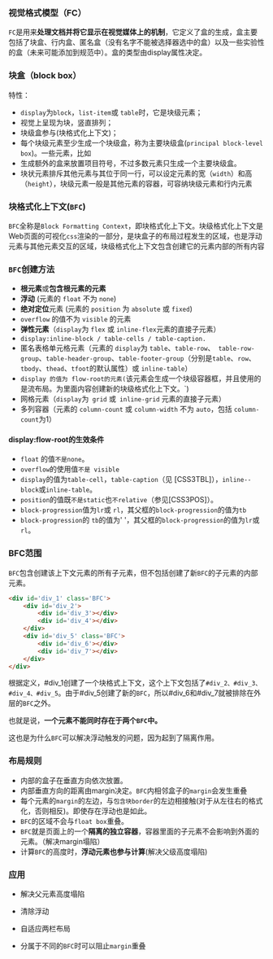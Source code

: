 ### 视觉格式模型（FC）

`FC`是用来**处理文档并将它显示在视觉媒体上的机制**，它定义了盒的生成，盒主要包括了块盒、行内盒、匿名盒（没有名字不能被选择器选中的盒）以及一些实验性的盒（未来可能添加到规范中）。盒的类型由display属性决定。

### 块盒（block box）

特性：

- `display`为`block`，`list-item`或 `table`时，它是块级元素；
- 视觉上呈现为块，竖直排列；
- 块级盒参与(块格式化上下文)；
- 每个块级元素至少生成一个块级盒，称为主要块级盒(`principal block-level box`)。一些元素，比如
- 生成额外的盒来放置项目符号，不过多数元素只生成一个主要块级盒。
- 块状元素排斥其他元素与其位于同一行，可以设定元素的宽（`width`）和高（`height`），块级元素一般是其他元素的容器，可容纳块级元素和行内元素

### 块格式化上下文(`BFC`)

`BFC`全称是`Block Formatting Context`，即块格式化上下文。块级格式化上下文是Web页面的可视化`css`渲染的一部分，是块盒子的布局过程发生的区域，也是浮动元素与其他元素交互的区域，块级格式化上下文包含创建它的元素内部的所有内容

### `BFC`创建方法

- **根元素**或**包含根元素的元素**
- **浮动** (元素的 `float` 不为 `none`)
- **绝对定位**元素 (元素的 `position` 为 `absolute` 或 `fixed`)
- `overflow` 的值不为 `visible` 的元素
- **弹性元素**（`display`为 `flex` 或 `inline-flex`元素的直接子元素）
- `display:inline-block / table-cells / table-caption.`
- 匿名表格单元格元素（元素的 `display`为 `table`、`table-row`、` table-row-group`、`table-header-group`、`table-footer-group`（分别是`table`、`row`、`tbody`、`thead`、`tfoot`的默认属性）或 `inline-table`）
- `display 的值为 flow-root的元素(`该元素会生成一个块级容器框，并且使用的是流布局。为里面内容创建新的块级格式化上下文。`)
- 网格元素（`display`为` grid` 或` inline-grid` 元素的直接子元素）
- 多列容器（元素的 `column-count` 或 `column-width` 不为 `auto`，包括 `column-count`为1）

#### display:flow-root的生效条件

- `float` 的值`不是none`。
-  `overflow`的使用值`不是 visible`
- `display`的值为`table-cell`，`table-caption`（见 [CSS3TBL]），`inline-- block`或`inline-table`。
- `position`的值既`不是static`也`不relative`（参见[CSS3POS]）。
-  `block-progression`值为`lr`或 `rl`，其父框的`block-progression`的值为`tb`
-  `block-progression`的 `tb`的值为' '，其父框的`block-progression`的值为`lr`或`rl`。

### BFC范围

`BFC`包含创建该上下文元素的所有子元素，但不包括创建了新`BFC`的子元素的内部元素。

```html
<div id='div_1' class='BFC'>
    <div id='div_2'>
        <div id='div_3'></div>
        <div id='div_4'></div>
    </div>
    <div id='div_5' class='BFC'>
        <div id='div_6'></div>
        <div id='div_7'></div>
    </div>
</div>
```

根据定义，#div_1创建了一个块格式上下文，这个上下文包括了`#div_2、#div_3、#div_4、#div_5`。由于#div_5创建了新的`BFC`，所以#div_6和#div_7就被排除在外层的`BFC`之外。

也就是说，**一个元素不能同时存在于两个`BFC`中。**

这也是为什么`BFC`可以解决浮动触发的问题，因为起到了隔离作用。

### 布局规则

- 内部的盒子在垂直方向依次放置。
- 内部垂直方向的距离由margin决定。`BFC`内相邻盒子的`margin`会发生重叠
- 每个元素的`margin`的左边，与`包含块border`的左边相接触(对于从左往右的格式化，否则相反)。即使存在浮动也是如此。
- `BFC`的区域不会与`float box`重叠。
- `BFC`就是页面上的一个**隔离的独立容器**，容器里面的子元素不会影响到外面的元素。（解决margin塌陷）
- 计算`BFC`的高度时，**浮动元素也参与计算**(解决父级高度塌陷)

### 应用

- 解决父元素高度塌陷
- 清除浮动

- 自适应两栏布局
- 分属于不同的`BFC`时可以阻止`margin`重叠

  